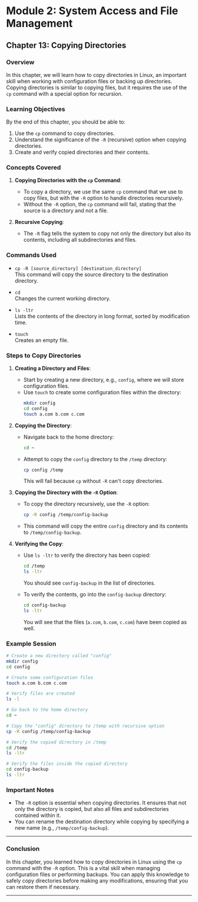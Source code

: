 # **Module 2: System Access and File Management**  
## **Chapter 13: Copying Directories**

### **Overview**
In this chapter, we will learn how to copy directories in Linux, an important skill when working with configuration files or backing up directories. Copying directories is similar to copying files, but it requires the use of the `cp` command with a special option for recursion.

### **Learning Objectives**
By the end of this chapter, you should be able to:
1. Use the `cp` command to copy directories.
2. Understand the significance of the `-R` (recursive) option when copying directories.
3. Create and verify copied directories and their contents.

### **Concepts Covered**
1. **Copying Directories with the `cp` Command**:
    - To copy a directory, we use the same `cp` command that we use to copy files, but with the `-R` option to handle directories recursively.
    - Without the `-R` option, the `cp` command will fail, stating that the source is a directory and not a file.
  
2. **Recursive Copying**:
    - The `-R` flag tells the system to copy not only the directory but also its contents, including all subdirectories and files.

### **Commands Used**
- `cp -R [source_directory] [destination_directory]`  
  This command will copy the source directory to the destination directory.
  
- `cd`  
  Changes the current working directory.

- `ls -ltr`  
  Lists the contents of the directory in long format, sorted by modification time.

- `touch`  
  Creates an empty file.

### **Steps to Copy Directories**

1. **Creating a Directory and Files**:
    - Start by creating a new directory, e.g., `config`, where we will store configuration files.
    - Use `touch` to create some configuration files within the directory:
      ```bash
      mkdir config
      cd config
      touch a.com b.com c.com
      ```

2. **Copying the Directory**:
    - Navigate back to the home directory:
      ```bash
      cd ~
      ```
    - Attempt to copy the `config` directory to the `/temp` directory:
      ```bash
      cp config /temp
      ```
      This will fail because `cp` without `-R` can't copy directories.

3. **Copying the Directory with the `-R` Option**:
    - To copy the directory recursively, use the `-R` option:
      ```bash
      cp -R config /temp/config-backup
      ```
    - This command will copy the entire `config` directory and its contents to `/temp/config-backup`.

4. **Verifying the Copy**:
    - Use `ls -ltr` to verify the directory has been copied:
      ```bash
      cd /temp
      ls -ltr
      ```
      You should see `config-backup` in the list of directories.

    - To verify the contents, go into the `config-backup` directory:
      ```bash
      cd config-backup
      ls -ltr
      ```
      You will see that the files (`a.com`, `b.com`, `c.com`) have been copied as well.

### **Example Session**
```bash
# Create a new directory called "config"
mkdir config
cd config

# Create some configuration files
touch a.com b.com c.com

# Verify files are created
ls -l

# Go back to the home directory
cd ~

# Copy the "config" directory to /temp with recursive option
cp -R config /temp/config-backup

# Verify the copied directory in /temp
cd /temp
ls -ltr

# Verify the files inside the copied directory
cd config-backup
ls -ltr
```

### **Important Notes**
- The `-R` option is essential when copying directories. It ensures that not only the directory is copied, but also all files and subdirectories contained within it.
- You can rename the destination directory while copying by specifying a new name (e.g., `/temp/config-backup`).

---

### **Conclusion**
In this chapter, you learned how to copy directories in Linux using the `cp` command with the `-R` option. This is a vital skill when managing configuration files or performing backups. You can apply this knowledge to safely copy directories before making any modifications, ensuring that you can restore them if necessary.

---
